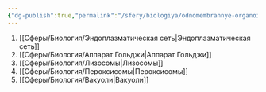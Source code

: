 ```yaml
---
{"dg-publish":true,"permalink":"/sfery/biologiya/odnomembrannye-organoidy/","tags":["Общаябиология"]}
---
```


1. [[Сферы/Биология/Эндоплазматическая сеть\|Эндоплазматическая сеть]]
2. [[Сферы/Биология/Аппарат Гольджи\|Аппарат Гольджи]]
3. [[Сферы/Биология/Лизосомы\|Лизосомы]]
4. [[Сферы/Биология/Пероксисомы\|Пероксисомы]]
5. [[Сферы/Биология/Вакуоли\|Вакуоли]]